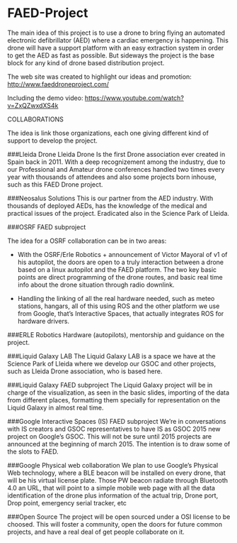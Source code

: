 # FAED-Project

The main idea of this project is to use a drone to bring flying an automated electronic defibrillator (AED) where a cardiac emergency is happening. This drone will have a support platform with an easy extraction system in order to get the AED as fast as possible.
But sideways the project is the base block for any kind of drone based distribution project.

The web site was created to highlight our ideas and promotion:
http://www.faeddroneproject.com/

Including the demo video:
https://www.youtube.com/watch?v=ZxQZwxdXS4k


COLLABORATIONS

The idea is link those organizations, each one giving different kind of support to develop the project.

###Lleida Drone
Lleida Drone Is the first Drone association ever created in Spain back in 2011. With a deep recognizement among the industry, due to our Professional and Amateur drone conferences handled two times every year with thousands of attendees and also some projects born inhouse, such as this FAED Drone project.

###Neosalus Solutions
This is our partner from the AED industry. With thousands of deployed AEDs, has the knowledge of the medical and practical issues of the project. Eradicated also in the Science Park of Lleida. 

###OSRF FAED subproject

The idea for a OSRF collaboration can be in two areas:

- With the OSRF/Erle Robotics + announcement of Victor Mayoral of v1 of his autopilot, the doors are open to a truly interaction between a drone based on a linux autopilot and the FAED platform. The two key basic points are direct programming of the drone routes, and basic real time info about the drone situation through radio downlink. 

- Handling the linking of all the real hardware needed, such as meteo stations, hangars, all of this using ROS and the other platform we use from Google, that’s Interactive Spaces, that actually integrates ROS for hardware drivers.


###ERLE Robotics
Hardware (autopilots), mentorship and guidance on the project.

###Liquid Galaxy LAB
The Liquid Galaxy LAB is a space we have at the Science Park of Lleida where we develop our GSOC and other projects, such as Lleida Drone association, who is based here.

###Liquid Galaxy FAED subproject
The Liquid Galaxy project will be in charge of the visualization, as seen in the basic slides, importing of the data from different places, formatting them specially for representation on the Liquid Galaxy in almost real time.

###Google Interactive Spaces (IS) FAED subproject 
We’re in conversations with IS creators and GSOC representatives to have IS as GSOC 2015 new project on Google’s GSOC. This will not be sure until 2015 projects are announced at the beginning of march 2015. The intention is to draw some of the slots to FAED.

###Google Physical web collaboration
We plan to use Google’s Physical Web technology, where a BLE beacon will be installed on every drone, that will be his virtual license plate. Those PW beacon radiate through Bluetooth 4.0 an URL, that will point to a simple mobile web page with all the data identification of the drone plus information of the actual trip, Drone port, Drop point, emergency serial tracker, etc

###Open Source
The project will be open sourced under a OSI license to be choosed.
This will foster a community, open the doors for future common projects, and have a real deal of get people collaborate on it.


